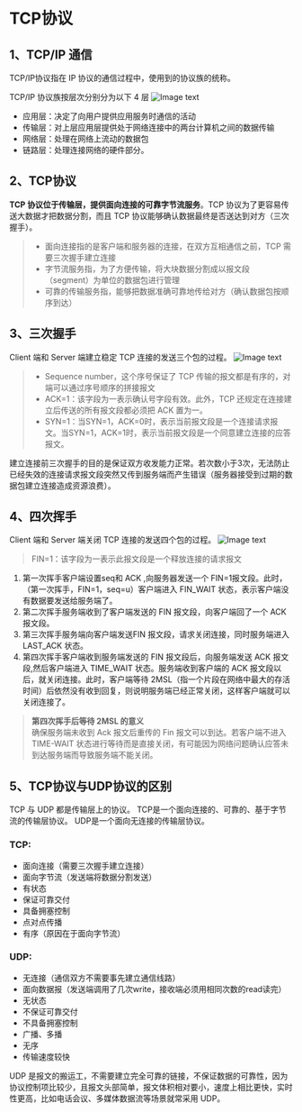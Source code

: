 # TCP协议

## 1、TCP/IP 通信
TCP/IP协议指在 IP 协议的通信过程中，使用到的协议族的统称。

TCP/IP 协议族按层次分别分为以下 4 层
![Image text](/网络基础/TCPIP模型)

- 应用层：决定了向用户提供应用服务时通信的活动
- 传输层：对上层应用层提供处于网络连接中的两台计算机之间的数据传输
- 网络层：处理在网络上流动的数据包
- 链路层：处理连接网络的硬件部分。

## 2、TCP协议
**TCP 协议位于传输层，提供面向连接的可靠字节流服务**。TCP 协议为了更容易传送大数据才把数据分割，而且 TCP 协议能够确认数据最终是否送达到对方（三次握手）。  

>- 面向连接指的是客户端和服务器的连接，在双方互相通信之前，TCP 需要三次握手建立连接
>- 字节流服务指，为了方便传输，将大块数据分割成以报文段（segment）为单位的数据包进行管理  
>- 可靠的传输服务指，能够把数据准确可靠地传给对方（确认数据包按顺序到达）

## 3、三次握手
Client 端和 Server 端建立稳定 TCP 连接的发送三个包的过程。
![Image text](/网络基础/三次握手.png)

> - Sequence number，这个序号保证了 TCP 传输的报文都是有序的，对端可以通过序号顺序的拼接报文
> - ACK=1：该字段为一表示确认号字段有效。此外，TCP 还规定在连接建立后传送的所有报文段都必须把 ACK 置为一。  
> - SYN=1：当SYN=1，ACK=0时，表示当前报文段是一个连接请求报文。当SYN=1，ACK=1时，表示当前报文段是一个同意建立连接的应答报文。

建立连接前三次握手的目的是保证双方收发能力正常。若次数小于3次，无法防止已经失效的连接请求报文段突然又传到服务端而产生错误（服务器接受到过期的数据包建立连接造成资源浪费）。

## 4、四次挥手
Client 端和 Server 端关闭 TCP 连接的发送四个包的过程。
![Image text](/网络基础/四次挥手.webp)
> FIN=1：该字段为一表示此报文段是一个释放连接的请求报文

1. 第一次挥手客户端设置seq和 ACK ,向服务器发送一个 FIN=1报文段。此时，（第一次挥手，FIN=1，seq=u）客户端进入 FIN_WAIT 状态，表示客户端没有数据要发送给服务端了。
2. 第二次挥手服务端收到了客户端发送的 FIN 报文段，向客户端回了一个 ACK 报文段。
3. 第三次挥手服务端向客户端发送FIN 报文段，请求关闭连接，同时服务端进入 LAST_ACK 状态。
4. 第四次挥手客户端收到服务端发送的 FIN 报文段后，向服务端发送 ACK 报文段,然后客户端进入 TIME_WAIT 状态。服务端收到客户端的 ACK 报文段以后，就关闭连接。此时，客户端等待 2MSL（指一个片段在网络中最大的存活时间）后依然没有收到回复，则说明服务端已经正常关闭，这样客户端就可以关闭连接了。

> **第四次挥手后等待 2MSL 的意义**  
> 确保服务端未收到 Ack 报文后重传的 Fin 报文可以到达。若客户端不进入 TIME-WAIT 状态进行等待而是直接关闭，有可能因为网络问题确认应答未到达服务端而导致服务端不能关闭。

## 5、TCP协议与UDP协议的区别
TCP 与 UDP 都是传输层上的协议。
TCP是一个面向连接的、可靠的、基于字节流的传输层协议。
UDP是一个面向无连接的传输层协议。

### TCP:
- 面向连接（需要三次握手建立连接）
- 面向字节流（发送端将数据分割发送）
- 有状态
- 保证可靠交付
- 具备拥塞控制
- 点对点传播
- 有序（原因在于面向字节流）

### UDP:
- 无连接（通信双方不需要事先建立通信线路）
- 面向数据报（发送端调用了几次write，接收端必须用相同次数的read读完）
- 无状态
- 不保证可靠交付
- 不具备拥塞控制
- 广播、多播
- 无序
- 传输速度较快

UDP 是报文的搬运工，不需要建立完全可靠的链接，不保证数据的可靠性，因为协议控制项比较少，且报文头部简单，报文体积相对要小，速度上相比更快，实时性更高，比如电话会议、多媒体数据流等场景就常采用 UDP。